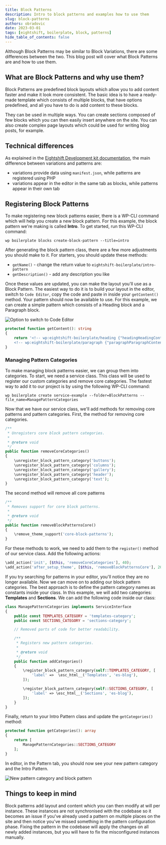```yaml
---
title: Block Patterns
description: Intro to block patterns and examples how to use them
slug: block-patterns
authors: obradovic
date: 2023-03-01
tags: [eightshift, boilerplate, block, patterns]
hide_table_of_contents: false
---
```


Although Block Patterns may be similar to Block Variations, there are some differences between the two. This blog post will cover what Block Patterns are and how to use them.
<!--truncate-->

## What are Block Patterns and why use them?
Block Patterns are predefined block layouts which allow you to add content faster and make it look more consistent. The basic idea is to have a ready-made template which consists of multiple blocks, that have options predefined, and all you have to do is add content to these blocks.

They can be used in multiple ways. You can create sections composed of few blocks which you can then easily insert anywhere on the site. You can also create complex page layouts which could be used for writing blog posts, for example.

## Technical differences
As explained in the [Eightshift Development kit documentation](https://eightshift.com/docs/basics/blocks-patterns), the main difference between variations and patterns are:
- variations provide data using `manifest.json`, while patterns are registered using PHP
- variations appear in the editor in the same tab as blocks, while patterns appear in their own tab


## Registering Block Patterns
To make registering new block patterns easier, there is a WP-CLI command which will help you create a new block pattern. For this example, the block pattern we're making is called **Intro**. To get started, run this WP-CLI command:
```shell
wp boilerplate blocks create-block-pattern --title=intro
```

After generating the block pattern class, there are a few more adjustments you should make to it. For starters, you should update these methods:
- `getName()` - change the return value to `eightshift-boilerplate/intro-pattern`
- `getDescription()` - add any description you like

Once these values are updated, you can make the layout you'll use as a Block Pattern. The easiest way to do it is to build your layout in the editor, switch to `Code Editor`, copy the code and paste in inside your `getContent()` method. Your pattern should now be available to use. For this example, we can create a simple pattern which consists of a Heading block and a Paragraph block.

![Option to switch to Code Editor](/img/blog/code-editor.png)

```php
protected function getContent(): string
{
	return '<!-- wp:eightshift-boilerplate/heading {"headingHeadingContent":"Post title goes here","headingHeadingSize":"big"} /-->
	<!-- wp:eightshift-boilerplate/paragraph {"paragraphParagraphContent":"\u003cem\u003ePost intro goes here\u003c/em\u003e"} /-->';
}
```

### Managing Pattern Categories

To make managing block patterns easier, we can group them into categories. To start, we need a service class. This class will be used to register our custom categories and remove core categories. The fastest way to add it to our project is by using the following WP-CLI command:
```shell
wp boilerplate create service-example --folder=BlockPatterns --file_name=ManagePatternCategories
```

Now that we have our service class, we'll add methods for removing core patterns and pattern categories. First, the method for removing core categories.
```php
/**
 * Unregisters core block pattern categories.
 *
 * @return void
 */
public function removeCoreCategories()
{
	\unregister_block_pattern_category('buttons');
	\unregister_block_pattern_category('columns');
	\unregister_block_pattern_category('gallery');
	\unregister_block_pattern_category('header');
	\unregister_block_pattern_category('text');
}
```
The second method will remove all core patterns

```php
/**
 * Removes support for core block patterns.
 *
 * @return void
 */
public function removeBlockPatternsCore()
{
	\remove_theme_support('core-block-patterns');
}
```

For these methods to work, we need to add them to the `register()` method of our service class. Add the following actions:
```php
\add_action('init', [$this, 'removeCoreCategories'], 40);
\add_action('after_setup_theme', [$this, 'removeBlockPatternsCore'], 20);
```

If you try searching for patterns in your editor, you'll notice they are no longer available. Now we can move on to adding our block pattern categories. The best approach is to define the pattern category names as constants inside your class. In this example, we will add two categories: **Templates** and **Sections**. We can add the following code inside our class:
```php
class ManagePatternCategories implements ServiceInterface
{
	public const TEMPLATES_CATEGORY = 'templates-category';
	public const SECTIONS_CATEGORY = 'sections-category';

	// Removed parts of code for better readability.

	/**
	 * Registers new pattern categories.
	 *
	 * @return void
	 */
	public function addCategories()
	{
		\register_block_pattern_category(self::TEMPLATES_CATEGORY, [
			'label' =>  \esc_html__('Templates', 'es-blog'),
		]);

		\register_block_pattern_category(self::SECTIONS_CATEGORY, [
			'label' => \esc_html__('Sections', 'es-blog'),
		]);
	}
}
```

Finally, return to your Intro Pattern class and update the `getCategories()` method:
```php
protected function getCategories(): array
{
	return [
		ManagePatternCategories::SECTIONS_CATEGORY
	];
}
```

In editor, in the Pattern tab, you should now see your new pattern category and the Intro Pattern.

![New pattern category and block pattern](/img/blog/block-pattern-example.png)

## Things to keep in mind
Block patterns add layout and content which you can then modify at will per instance. These instances are not synchronised with the codebase so it becomes an issue if you've already used a pattern on multiple places on the site and then notice you've missed something in the pattern configuration phase. Fixing the pattern in the codebase will apply the changes on all newly added instances, but you will have to fix the misconfigured instances manually.
